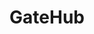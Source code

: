---
blog: https://gatehub.net/blog
facebook: https://facebook.com/GateHubNet
linkedin: https://linkedin.com/company/gatehub-limited
logohandle: gatehubnet
sort: gatehub
title: GateHub
twitter: https://x.com/GateHub
website: https://gatehub.net/
---